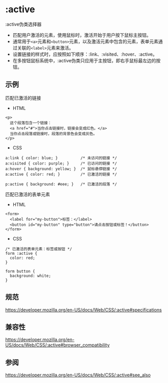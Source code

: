 # :active

:active伪类选择器
+ 匹配用户激活的元素，使用鼠标时，激活开始于用户按下鼠标主按钮。
+ 通常用于`<a>`元素和`<button>`元素，以及激活元素中包含的元素，表单元素通过关联的`<label>`元素来激活。
+ 设置链接的样式时，应按照如下顺序：:link、:visited、:hover、:active。
+ 在多按钮鼠标系统中，:active伪类只应用于主按钮，即右手鼠标最左边的按钮。

## 示例

匹配已激活的链接

+ HTML

```
<p>
  这个段落包含一个链接：
  <a href="#">当你点击链接时，链接会变成红色。</a>
  当你点击段落或链接时，段落的背景色会变成灰色。
</p>
```

+ CSS

```
a:link { color: blue; }          /* 未访问的链接 */
a:visited { color: purple; }     /* 已访问的链接 */
a:hover { background: yellow; }  /* 鼠标悬停链接 */
a:active { color: red; }         /* 已激活的链接 */

p:active { background: #eee; }   /* 已激活的段落 */
```

匹配已激活的表单元素

+ HTML

```
<form>
  <label for="my-button">标签：</label>
  <button id="my-button" type="button">请点击按钮或标签！</button>
</form>
```

+ CSS

```
/* 已激活的表单元素：标签或按钮 */
form :active {
  color: red;
}

form button {
  background: white;
}
```

## 规范

https://developer.mozilla.org/en-US/docs/Web/CSS/:active#specifications

## 兼容性

https://developer.mozilla.org/en-US/docs/Web/CSS/:active#browser_compatibility

## 参阅

https://developer.mozilla.org/en-US/docs/Web/CSS/:active#see_also




